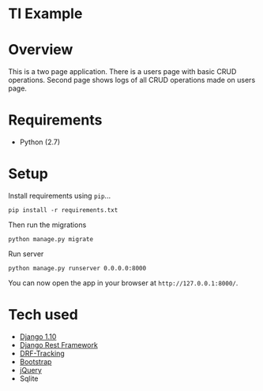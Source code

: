 # TI Example


# Overview

This is a two page application. There is a users page with basic CRUD operations.
Second page shows logs of all CRUD operations made on users page.

# Requirements

* Python (2.7)

# Setup

Install requirements using `pip`...

    pip install -r requirements.txt

Then run the migrations

    python manage.py migrate

Run server

    python manage.py runserver 0.0.0.0:8000

You can now open the app in your browser at `http://127.0.0.1:8000/`.

# Tech used

* [Django 1.10][django]
* [Django Rest Framework][drf]
* [DRF-Tracking][drf-track]
* [Bootstrap][bootstrap]
* [jQuery][jquery]
* Sqlite

[django]: https://docs.djangoproject.com/en/1.10/
[drf]: http://www.django-rest-framework.org/
[drf-track]: http://drf-tracking.readthedocs.io/en/latest/
[bootstrap]: https://getbootstrap.com/
[jquery]: https://jquery.com/
